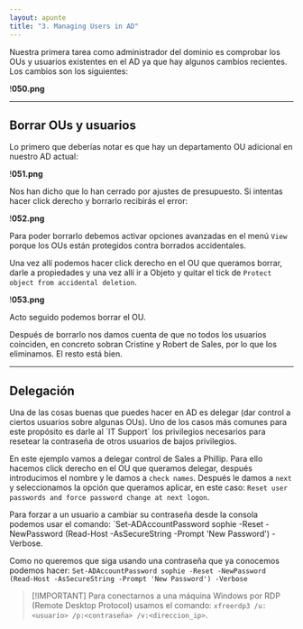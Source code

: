 ```yaml
---
layout: apunte
title: "3. Managing Users in AD"
---
```


Nuestra primera tarea como administrador del dominio es comprobar los OUs y usuarios existentes en el AD ya que hay algunos cambios recientes. Los cambios son los siguientes:

!**050.png**

---------------
<h2>Borrar OUs y usuarios</h2>
Lo primero que deberías notar es que hay un departamento OU adicional en nuestro AD actual:

!**051.png**

Nos han dicho que lo han cerrado por ajustes de presupuesto. Si intentas hacer click derecho y borrarlo recibirás el error:

!**052.png**

Para poder borrarlo debemos activar opciones avanzadas en el menú `View` porque los OUs están protegidos contra borrados accidentales.

Una vez allí podemos hacer click derecho en el OU que queramos borrar, darle a propiedades y una vez allí ir a Objeto y quitar el tick de `Protect object from accidental deletion`.

!**053.png**

Acto seguido podemos borrar el OU.

Después de borrarlo nos damos cuenta de que no todos los usuarios coinciden, en concreto sobran Cristine y Robert de Sales, por lo que los eliminamos. El resto está bien.

-------------------
<h2>Delegación</h2>
Una de las cosas buenas que puedes hacer en AD es delegar (dar control a ciertos usuarios sobre algunas OUs). Uno de los casos más comunes para este propósito es darle al `IT Support` los privilegios necesarios para resetear la contraseña de otros usuarios de bajos privilegios.

En este ejemplo vamos a delegar control de Sales a Phillip. Para ello hacemos click derecho en el OU que queramos delegar, después introducimos el nombre y le damos a `check names`. Después le damos a `next` y seleccionamos la opción que queramos aplicar, en este caso: `Reset user passwords and force password change at next logon`.

Para forzar a un usuario a cambiar su contraseña desde la consola podemos usar el comando: `Set-ADAccountPassword sophie -Reset -NewPassword (Read-Host -AsSecureString -Prompt 'New Password') -Verbose.

Como no queremos que siga usando una contraseña que ya conocemos podemos hacer: `Set-ADAccountPassword sophie -Reset -NewPassword (Read-Host -AsSecureString -Prompt 'New Password') -Verbose`


>[!IMPORTANT] Para conectarnos a una máquina Windows por RDP (Remote Desktop Protocol) usamos el comando: `xfreerdp3 /u:<usuario> /p:<contraseña> /v:<direccion_ip>`.

